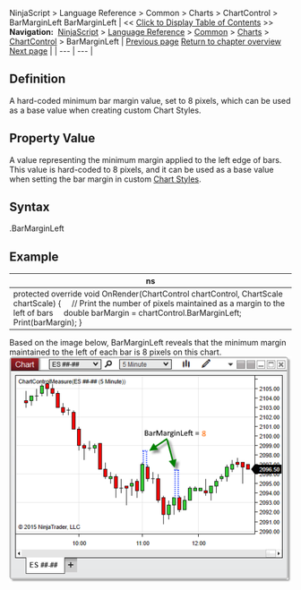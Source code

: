 ﻿
NinjaScript > Language Reference > Common > Charts > ChartControl > BarMarginLeft
BarMarginLeft
| << [Click to Display Table of Contents](barmarginleft.md) >> **Navigation:**     [NinjaScript](ninjascript-1.md) > [Language Reference](language_reference_wip-1.md) > [Common](common-1.md) > [Charts](chart-1.md) > [ChartControl](chartcontrol-1.md) > BarMarginLeft | [Previous page](axisyrightwidth-1.md) [Return to chapter overview](chartcontrol-1.md) [Next page](chartcontrol_barsarray-1.md) |
| --- | --- |
## Definition
A hard-coded minimum bar margin value, set to 8 pixels, which can be used as a base value when creating custom Chart Styles.
## 
## Property Value
A value representing the minimum margin applied to the left edge of bars. This value is hard-coded to 8 pixels, and it can be used as a base value when setting the bar margin in custom [Chart Styles](chart_style-1.md).
## 
## Syntax
<ChartControl>.BarMarginLeft
## 
## Example
| ns |
| --- |
| protected override void OnRender(ChartControl chartControl, ChartScale chartScale) {      // Print the number of pixels maintained as a margin to the left of bars      double barMargin = chartControl.BarMarginLeft;      Print(barMargin); } |

Based on the image below, BarMarginLeft reveals that the minimum margin maintained to the left of each bar is 8 pixels on this chart.
 
![ChartControl_BarMarginLeft](chartcontrol_barmarginleft.png)

